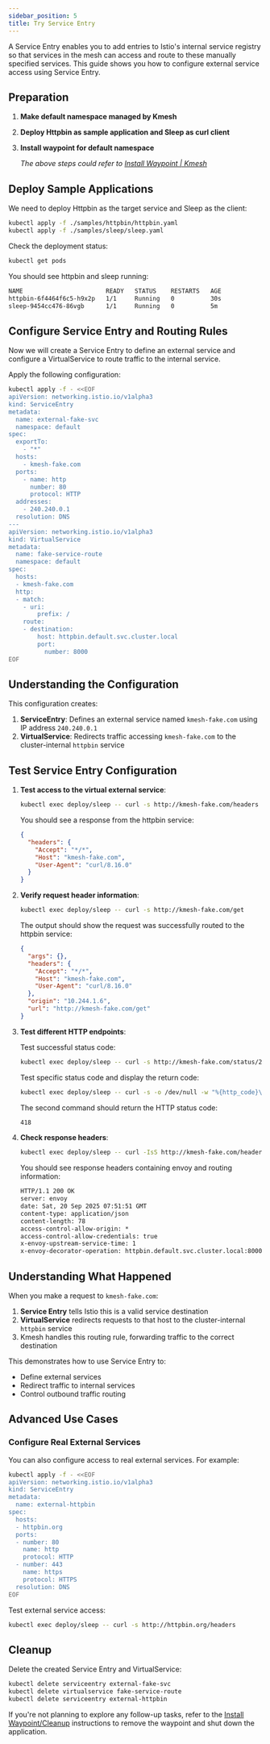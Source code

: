 ```yaml
---
sidebar_position: 5
title: Try Service Entry
---
```


A Service Entry enables you to add entries to Istio's internal service registry so that services in the mesh can access and route to these manually specified services. This guide shows you how to configure external service access using Service Entry.

## Preparation

1. **Make default namespace managed by Kmesh**
2. **Deploy Httpbin as sample application and Sleep as curl client**
3. **Install waypoint for default namespace**

   _The above steps could refer to [Install Waypoint | Kmesh](/docs/application-layer/install_waypoint.md#preparation)_

## Deploy Sample Applications

We need to deploy Httpbin as the target service and Sleep as the client:

```bash
kubectl apply -f ./samples/httpbin/httpbin.yaml
kubectl apply -f ./samples/sleep/sleep.yaml
```

Check the deployment status:

```bash
kubectl get pods
```

You should see httpbin and sleep running:

```bash
NAME                       READY   STATUS    RESTARTS   AGE
httpbin-6f4464f6c5-h9x2p   1/1     Running   0          30s
sleep-9454cc476-86vgb      1/1     Running   0          5m
```

## Configure Service Entry and Routing Rules

Now we will create a Service Entry to define an external service and configure a VirtualService to route traffic to the internal service.

Apply the following configuration:

```bash
kubectl apply -f - <<EOF
apiVersion: networking.istio.io/v1alpha3
kind: ServiceEntry
metadata:
  name: external-fake-svc
  namespace: default
spec:
  exportTo:
    - "*"
  hosts:
    - kmesh-fake.com
  ports:
    - name: http
      number: 80
      protocol: HTTP
  addresses:
    - 240.240.0.1
  resolution: DNS
---
apiVersion: networking.istio.io/v1alpha3
kind: VirtualService
metadata:
  name: fake-service-route
  namespace: default
spec:
  hosts:
  - kmesh-fake.com
  http:
  - match:
    - uri:
        prefix: /
    route:
    - destination:
        host: httpbin.default.svc.cluster.local
        port:
          number: 8000
EOF
```

## Understanding the Configuration

This configuration creates:

1. **ServiceEntry**: Defines an external service named `kmesh-fake.com` using IP address `240.240.0.1`
2. **VirtualService**: Redirects traffic accessing `kmesh-fake.com` to the cluster-internal `httpbin` service

## Test Service Entry Configuration

1. **Test access to the virtual external service**:

   ```bash
   kubectl exec deploy/sleep -- curl -s http://kmesh-fake.com/headers
   ```

   You should see a response from the httpbin service:

   ```json
   {
     "headers": {
       "Accept": "*/*",
       "Host": "kmesh-fake.com",
       "User-Agent": "curl/8.16.0"
     }
   }
   ```

2. **Verify request header information**:

   ```bash
   kubectl exec deploy/sleep -- curl -s http://kmesh-fake.com/get
   ```

   The output should show the request was successfully routed to the httpbin service:

   ```json
   {
     "args": {},
     "headers": {
       "Accept": "*/*",
       "Host": "kmesh-fake.com",
       "User-Agent": "curl/8.16.0"
     },
     "origin": "10.244.1.6",
     "url": "http://kmesh-fake.com/get"
   }
   ```

3. **Test different HTTP endpoints**:

   Test successful status code:

   ```bash
   kubectl exec deploy/sleep -- curl -s http://kmesh-fake.com/status/200
   ```

   Test specific status code and display the return code:

   ```bash
   kubectl exec deploy/sleep -- curl -s -o /dev/null -w "%{http_code}\n" http://kmesh-fake.com/status/418
   ```

   The second command should return the HTTP status code:

   ```txt
   418
   ```

4. **Check response headers**:

   ```bash
   kubectl exec deploy/sleep -- curl -IsS http://kmesh-fake.com/headers
   ```

   You should see response headers containing envoy and routing information:

   ```txt
   HTTP/1.1 200 OK
   server: envoy
   date: Sat, 20 Sep 2025 07:51:51 GMT
   content-type: application/json
   content-length: 78
   access-control-allow-origin: *
   access-control-allow-credentials: true
   x-envoy-upstream-service-time: 1
   x-envoy-decorator-operation: httpbin.default.svc.cluster.local:8000/*
   ```

## Understanding What Happened

When you make a request to `kmesh-fake.com`:

1. **Service Entry** tells Istio this is a valid service destination
2. **VirtualService** redirects requests to that host to the cluster-internal `httpbin` service
3. Kmesh handles this routing rule, forwarding traffic to the correct destination

This demonstrates how to use Service Entry to:

- Define external services
- Redirect traffic to internal services
- Control outbound traffic routing

## Advanced Use Cases

### Configure Real External Services

You can also configure access to real external services. For example:

```bash
kubectl apply -f - <<EOF
apiVersion: networking.istio.io/v1alpha3
kind: ServiceEntry
metadata:
  name: external-httpbin
spec:
  hosts:
  - httpbin.org
  ports:
  - number: 80
    name: http
    protocol: HTTP
  - number: 443
    name: https
    protocol: HTTPS
  resolution: DNS
EOF
```

Test external service access:

```bash
kubectl exec deploy/sleep -- curl -s http://httpbin.org/headers
```

## Cleanup

Delete the created Service Entry and VirtualService:

```bash
kubectl delete serviceentry external-fake-svc
kubectl delete virtualservice fake-service-route
kubectl delete serviceentry external-httpbin
```

If you're not planning to explore any follow-up tasks, refer to the [Install Waypoint/Cleanup](/docs/application-layer/install_waypoint.md#cleanup) instructions to remove the waypoint and shut down the application.
